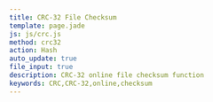 ```yaml
---
title: CRC-32 File Checksum
template: page.jade
js: js/crc.js
method: crc32
action: Hash
auto_update: true
file_input: true
description: CRC-32 online file checksum function
keywords: CRC,CRC-32,online,checksum
---
```

